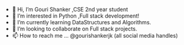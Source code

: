 - 👋 Hi, I’m Gouri Shanker ,CSE 2nd year student
- 👀 I’m interested in Python ,Full stack development!
- 🌱 I’m currently learning DataStructures and Algorithms.
- 💞️ I’m looking to collaborate on Full stack projects.
- 📫 How to reach me ...  @gourishankerjk (all social media handles)

<!---
gourishankerJK/gourishankerJK is a ✨ special ✨ repository because its `README.md` (this file) appears on your GitHub profile.
You can click the Preview link to take a look at your changes.
--->
